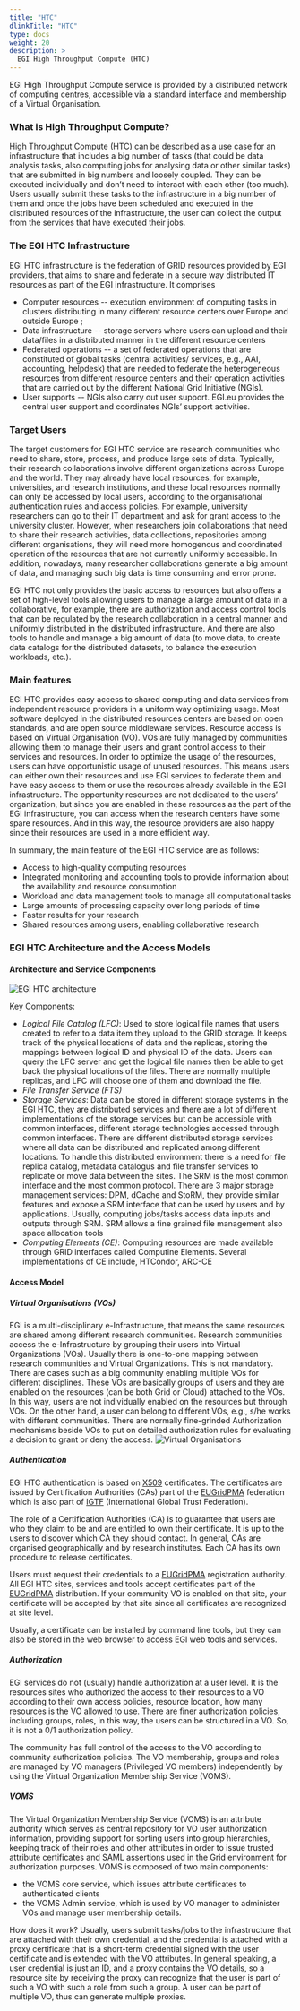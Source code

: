 ```yaml
---
title: "HTC"
dlinkTitle: "HTC"
type: docs
weight: 20
description: >
  EGI High Throughput Compute (HTC)
---
```

EGI High Throughput Compute service is provided by a distributed network of computing centres, accessible via a standard interface and membership of a Virtual Organisation.
### What is High Throughput Compute? 
High Throughput Compute (HTC) can be described as a use case for an infrastructure that includes a big number of tasks (that could be data analysis tasks, also computing jobs for analysing data or other similar tasks) that are submitted in big numbers and loosely coupled. They can be executed individually and don’t need to interact with each other (too much). Users usually submit these tasks to the infrastructure in a big number of them and once the jobs have been scheduled and executed in the distributed resources of the infrastructure, the user can collect the output from the services that have executed their jobs.

### The EGI HTC Infrastructure
EGI HTC infrastructure is the federation of GRID resources provided by EGI providers, that aims to share and federate in a secure way distributed IT resources as part of the EGI infrastructure. It comprises
- Computer resources -- execution environment of computing tasks in clusters distributing in many different resource centers over Europe and outside Europe ; 
- Data infrastructure -- storage servers where users can upload and their data/files in a distributed manner in the different resource centers 
- Federated operations -- a set of federated operations that are constituted of global tasks (central activities/ services, e.g., AAI, accounting, helpdesk) that are needed to federate the heterogeneous resources from different resource centers and their operation activities that are carried out by the different National Grid Initiative (NGIs). 
- User supports --  NGIs also carry out user support. EGI.eu provides the central user support and coordinates NGIs’ support activities.

### Target Users 
The target customers for EGI HTC service are research communities who need to share, store, process, and produce large sets of data. Typically, their research collaborations involve different organizations across Europe and the world. They may already have local resources, for example, universities, and research institutions, and these local resources normally can only be accessed by local users, according to the organisational authentication rules and access policies. For example, university researchers can go to their IT department and ask for grant access to the university cluster. However, when researchers join collaborations that need to share their research activities, data collections, repositories among different organisations, they will need more homogenous and coordinated operation of the resources that are not currently uniformly accessible. In addition, nowadays, many researcher collaborations generate a big amount of data, and managing such big data is time consuming and error prone. 

EGI HTC not only provides the basic access to resources but also offers a set of high-level tools allowing users to manage a large amount of data in a collaborative, for example, there are authorization and access control tools that can be regulated by the research collaboration in a central manner and uniformly distributed in the distributed infrastructure. And there are also tools to handle and manage a big amount of data (to move data, to create data catalogs for the distributed datasets, to balance the execution workloads, etc.).

### Main features
EGI HTC provides easy access to shared computing and data services from independent resource providers in a uniform way optimizing usage.  Most software deployed in the distributed resources centers are based on open standards, and are open source middleware services. Resource access is based on Virtual Organisation (VO). VOs are fully managed by communities allowing them to manage their users and grant control access to their services and resources. In order to optimize the usage of the resources, users can have opportunistic usage of unused resources. This means users can either own their resources and use EGI services to federate them and have easy access to them or use the resources already available in the EGI infrastructure. The opportunity resources are not dedicated to the users’ organization, but since you are enabled in these resources as the part of the EGI infrastructure, you can access when the research centers have some spare resources. And in this way, the resource providers are also happy since their resources are used in a more efficient way.

In summary, the main feature of the EGI HTC service are as follows: 
- Access to high-quality computing resources
- Integrated monitoring and accounting tools to provide information about the availability and resource consumption
- Workload and data management tools to manage all computational tasks
- Large amounts of processing capacity over long periods of time
- Faster results for your research
- Shared resources among users, enabling collaborative research

### EGI HTC Architecture and the Access Models
#### Architecture and Service Components
![EGI HTC architecture](htc_archtecture.png)

Key Components:
- _Logical File Catalog (LFC)_: Used to store logical file names that users created to refer to a data item they upload to the GRID storage. It keeps track of the physical locations of data and the replicas, storing the mappings between logical ID and physical ID of the data. Users can query the LFC server and get the logical file names then be able to get back the physical locations of the files. There are normally multiple replicas, and LFC will choose one of them and download the file. 
- _File Transfer Service (FTS)_
- _Storage Services_: Data can be stored in different storage systems in the EGI HTC, they are distributed services and there are a lot of different implementations of the storage services but can be accessible with common interfaces, different storage technologies accessed through common interfaces. There are different distributed storage services where all data can be distributed and replicated among different locations. To handle this distributed environment there is a need for file replica catalog, metadata catalogus and file transfer services to replicate or move data between the sites. The SRM is the most common interface and the most common protocol. There are 3 major storage management services: DPM, dCache and StoRM, they provide similar features and expose a SRM interface that can be used by users and by applications. Usually, computing jobs/tasks access data inputs and outputs through SRM. SRM allows a fine grained file management also space allocation tools 
- _Computing Elements (CE)_: Computing resources are made available through GRID interfaces called Computine Elements. Several implementations of CE include, HTCondor, ARC-CE
#### Access Model
##### Virtual Organisations (VOs)
EGI is a multi-disciplinary e-Infrastructure, that means the same resources are shared among different research communities. Research communities access the e-Infrastructure by grouping their users into Virtual Organizations (VOs). Usually there is one-to-one mapping between research communities and Virtual Organizations. This is not mandatory. There are cases such as a big community enabling multiple VOs for different disciplines. These VOs are basically groups of users and they are enabled on the resources (can be both Grid or Cloud) attached to the VOs. In this way, users are not individually enabled on the resources but through VOs. On the other hand, a user can belong to different VOs, e.g., s/he works with different communities. There are normally fine-grinded Authorization mechanisms beside VOs to put on detailed authorization rules for evaluating a decision to grant or deny the access.
![Virtual Organisations](htc_vo_access_model.png) 
##### Authentication
EGI HTC authentication is based on [X509](https://tools.ietf.org/html/rfc5280) certificates. The certificates are issued by Certification Authorities (CAs) part of the [EUGridPMA](https://www.eugridpma.org/) federation which is also part of [IGTF](https://www.igtf.net/) (International Global Trust Federation). 

The role of a Certification Authorities (CA) is to guarantee that users are who they claim to be and are entitled to own their certificate. It is up to the users to discover which CA they should contact. In general, CAs are organised geographically and by research institutes. Each CA has its own procedure to release certificates.

Users must request their credentials to a [EUGridPMA](https://www.eugridpma.org/) registration authority. All EGI HTC sites, services and tools accept certificates part of the [EUGridPMA](https://www.eugridpma.org/) distribution. If your community VO is enabled on that site, your certificate will be accepted by that site since all certificates are recognized at site level. 

Usually, a certificate can be installed by command line tools, but they can also be stored in the web browser to access EGI web tools and services. 

##### Authorization
EGI services do not (usually) handle authorization at a user level. It is the resources sites who authorized the access to their resources to a VO according to their own access policies, resource location, how many resources is the VO allowed to use. There are finer authorization policies, including groups, roles, in this way, the users can be structured in a VO. So, it is not a 0/1 authorization policy.

The community has full control of the access to the VO according to community authorization policies. The VO membership, groups and roles are managed by VO managers (Privileged VO members) independently by using the Virtual Organization Membership Service (VOMS).
##### VOMS
The Virtual Organization Membership Service (VOMS) is an attribute authority which serves as central repository for VO user authorization information, providing support for sorting users into group hierarchies, keeping track of their roles and other attributes in order to issue trusted attribute certificates and SAML assertions used in the Grid environment for authorization purposes. VOMS is composed of two main components: 
- the VOMS core service, which issues attribute certificates to authenticated clients 
- the VOMS Admin service, which is used by VO manager to administer VOs and manage user membership details.

How does it work? Usually, users submit tasks/jobs to the infrastructure that are attached with their own credential, and the credential is attached with a proxy certificate that is a short-term credential signed with the user certificate and is extended with the VO attributes. In general speaking, a user credential  is just an ID, and a proxy contains the VO details, so a resource site by receiving the proxy can recognize that the user is part of such a VO with such a role from such a group. A user can be part of multiple VO, thus can generate multiple proxies.
